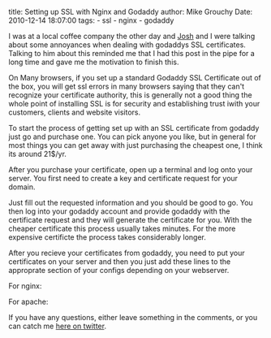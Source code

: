 title: Setting up SSL with Nginx and Godaddy
author: Mike Grouchy
Date: 2010-12-14 18:07:00
tags:
    - ssl
    - nginx
    - godaddy

I was at a local coffee company the other day and [Josh](http://twitter.com/jlgosse)
and I were talking about some annoyances when dealing with godaddys SSL certificates.
 Talking to him about this reminded me that I had this post in the pipe for a long
 time and gave me the motivation to finish this.

On Many browsers, if you set up a standard Godaddy SSL Certificate out of the box,
 you will get ssl errors in many browsers saying that they can't recognize your
 certificate authority, this is generally not a good thing the whole point of installing
 SSL is for security and establishing trust iwith your customers, clients and website
 visitors.

To start the process of getting set up with an SSL certificate from godaddy just go
 and purchase one. You can pick anyone you like, but in general for most things you
 can get away with just purchasing the cheapest one, I think its around 21$/yr.

After you purchase your certificate, open up a terminal and log onto your server.
 You first need to create a key and certificate request for your domain.
<script src="http://gist.github.com/524908.js?file=gistfile1.sh"></script>

Just fill out the requested information and you should be good to go. You then log
 into your godaddy account and provide godaddy with the certificate request and they
 will generate the certificate for you. With the cheaper certificate this process usually
 takes minutes. For the more expensive certificte the process takes considerably longer.

After you recieve your certificates from godaddy, you need to put your certificates
 on your server and then you just add these lines to the approprate section of your
 configs depending on your webserver.

For nginx:
<script src="http://gist.github.com/524908.js?file=gistfile2.sh"></script>

For apache:
<script src="http://gist.github.com/524908.js?file=gistfile3.sh"></script>


If you have any questions, either leave something in the comments, or you can catch me [here on twitter](http://twitter.com/mgrouchy).



